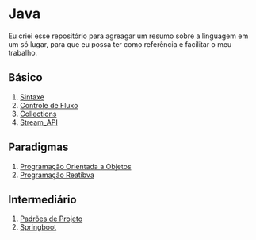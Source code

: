 # Java 
Eu criei esse repositório para agreagar um resumo sobre a linguagem em um só lugar, para que eu possa ter como referência e facilitar o meu trabalho.

## Básico

1. [Sintaxe](https://github.com/lelia-salles/java/tree/main/Sintaxe)
2. [Controle de Fluxo](https://github.com/lelia-salles/java/tree/main/Controle-de-Fluxo)
3. [Collections](https://github.com/lelia-salles/java/tree/main/Collections)
4. [Stream_API](https://github.com/lelia-salles/java/tree/main/Stream_API)

## Paradigmas

1. [Programação Orientada a Objetos](https://github.com/lelia-salles/java/tree/main/ProgramacaoOrientada-a-Objetos(POO))
2. [Programação Reatibva](https://github.com/lelia-salles/java/tree/main/ProgramacaoReativa/Reactor-Webflux)

## Intermediário

1. [Padrões de Projeto](https://github.com/lelia-salles/java/tree/main/Padroes-de-Projeto)
2. [Springboot](https://github.com/lelia-salles/java/tree/main/Springboot)
